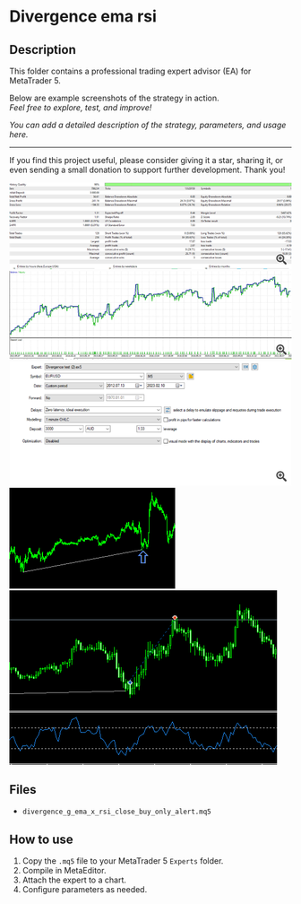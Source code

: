 # Divergence ema rsi

## Description
This folder contains a professional trading expert advisor (EA) for MetaTrader 5.

Below are example screenshots of the strategy in action.  
*Feel free to explore, test, and improve!*

*You can add a detailed description of the strategy, parameters, and usage here.*

---

If you find this project useful, please consider giving it a star, sharing it, or even sending a small donation to support further development. Thank you!

![Screenshot](2023-03-06_12_30_55-Window__1.png)
![Screenshot](2023-03-06_12_31_24-Window__1.png)
![Screenshot](2023-03-06_12_31_52-Window__1.png)
![Screenshot](w2.png)
![Screenshot](wow.png)

## Files
- `divergence_g_ema_x_rsi_close_buy_only_alert.mq5`

## How to use
1. Copy the `.mq5` file to your MetaTrader 5 `Experts` folder.
2. Compile in MetaEditor.
3. Attach the expert to a chart.
4. Configure parameters as needed.
